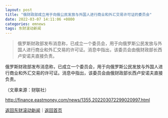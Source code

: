```yaml
---
layout: post
title: "俄财政部成立用于向俄公民发放与外国人进行商业和外汇交易许可证的委员会"
date: 2022-03-07 14:11:06 +0800
categories: emnews
tags: 东财滚动新闻
---
```

> 俄罗斯财政部发布消息称，已成立一个委员会，用于向俄罗斯公民发放与外国人进行商业和外汇交易的许可证。消息中指出，该委员会由俄财政部长西卢安诺夫直接负责。

<p>俄罗斯财政部发布消息称，已成立一个委员会，用于向俄罗斯公民发放与外国人进行商业和外汇交易的许可证。消息中指出，该委员会由俄财政部长西卢安诺夫直接负责。</p><p class="em_media">（文章来源：财联社）</p>

<http://finance.eastmoney.com/news/1355,202203072299020997.html>

[返回东财滚动新闻](//finews.withounder.com/emnews/)｜[返回首页](//finews.withounder.com/)